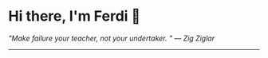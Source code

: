 <h1>Hi there, I'm Ferdi 👋</h1>

<p><em>
  "Make failure your teacher, not your undertaker.  " — Zig Ziglar
</em></p>

---
